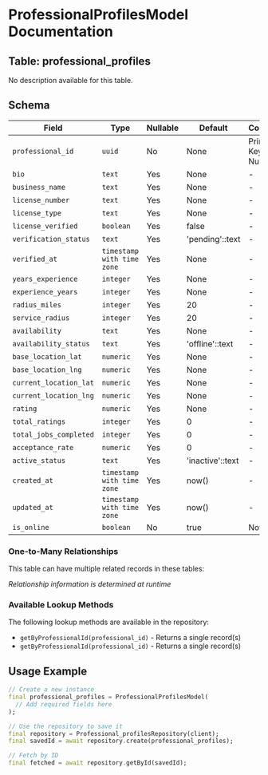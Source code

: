# ProfessionalProfilesModel Documentation

## Table: professional_profiles

No description available for this table.

## Schema

| Field | Type | Nullable | Default | Constraints |
|-------|------|----------|---------|-------------|
| `professional_id` | `uuid` | No | None | Primary Key, Not Null |
| `bio` | `text` | Yes | None | - |
| `business_name` | `text` | Yes | None | - |
| `license_number` | `text` | Yes | None | - |
| `license_type` | `text` | Yes | None | - |
| `license_verified` | `boolean` | Yes | false | - |
| `verification_status` | `text` | Yes | 'pending'::text | - |
| `verified_at` | `timestamp with time zone` | Yes | None | - |
| `years_experience` | `integer` | Yes | None | - |
| `experience_years` | `integer` | Yes | None | - |
| `radius_miles` | `integer` | Yes | 20 | - |
| `service_radius` | `integer` | Yes | 20 | - |
| `availability` | `text` | Yes | None | - |
| `availability_status` | `text` | Yes | 'offline'::text | - |
| `base_location_lat` | `numeric` | Yes | None | - |
| `base_location_lng` | `numeric` | Yes | None | - |
| `current_location_lat` | `numeric` | Yes | None | - |
| `current_location_lng` | `numeric` | Yes | None | - |
| `rating` | `numeric` | Yes | None | - |
| `total_ratings` | `integer` | Yes | 0 | - |
| `total_jobs_completed` | `integer` | Yes | 0 | - |
| `acceptance_rate` | `numeric` | Yes | 0 | - |
| `active_status` | `text` | Yes | 'inactive'::text | - |
| `created_at` | `timestamp with time zone` | Yes | now() | - |
| `updated_at` | `timestamp with time zone` | Yes | now() | - |
| `is_online` | `boolean` | No | true | Not Null |

### One-to-Many Relationships

This table can have multiple related records in these tables:

*Relationship information is determined at runtime*


### Available Lookup Methods

The following lookup methods are available in the repository:

- `getByProfessionalId(professional_id)` - Returns a single record(s)
- `getByProfessionalId(professional_id)` - Returns a single record(s)


## Usage Example

```dart
// Create a new instance
final professional_profiles = ProfessionalProfilesModel(
  // Add required fields here
);

// Use the repository to save it
final repository = Professional_profilesRepository(client);
final savedId = await repository.create(professional_profiles);

// Fetch by ID
final fetched = await repository.getById(savedId);
```
